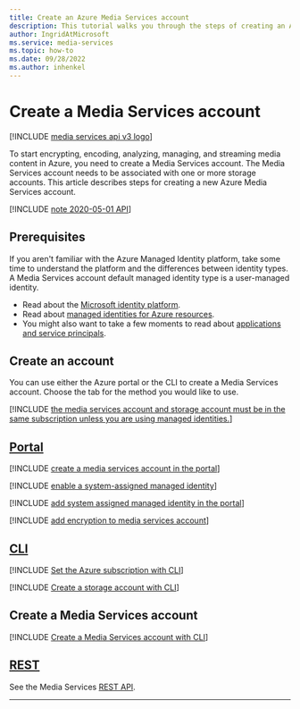 ```yaml
---
title: Create an Azure Media Services account
description: This tutorial walks you through the steps of creating an Azure Media Services account.
author: IngridAtMicrosoft
ms.service: media-services
ms.topic: how-to
ms.date: 09/28/2022
ms.author: inhenkel
---
```

# Create a Media Services account

[!INCLUDE [media services api v3 logo](./includes/v3-hr.md)]

To start encrypting, encoding, analyzing, managing, and streaming media content in Azure, you need to create a Media Services account. The Media Services account needs to be associated with one or more storage accounts. This article describes steps for creating a new Azure Media Services account.

[!INCLUDE [note 2020-05-01 API](./includes/note-2020-05-01-account-creation.md)]

## Prerequisites

If you aren't familiar with the Azure Managed Identity platform, take some time to understand the platform and the differences between identity types.  A Media Services account default managed identity type is a user-managed identity.

- Read about the [Microsoft identity platform](/azure/active-directory/develop/app-objects-and-service-principals).
- Read about [managed identities for Azure resources](/azure/active-directory/managed-identities-azure-resources/overview).
- You might also want to take a few moments to read about [applications and service principals](/azure/active-directory/develop/app-objects-and-service-principals).

## Create an account

You can use either the Azure portal or the CLI to create a Media Services account. Choose the tab for the method you would like to use.

<!-- NOTE: The following are in the includes folder and are reused in other How To articles. All task based content should be in the includes folder with the task- prefix prepended to the file name. -->

[!INCLUDE [the media services account and storage account must be in the same subscription unless you are using managed identities.](./includes/note-account-storage-same-subscription.md)]

## [Portal](#tab/portal/)

[!INCLUDE [create a media services account in the portal](./includes/task-create-media-services-account-portal.md)]

[!INCLUDE [enable a system-assigned managed identity](./includes/task-create-media-services-system-managed-identity.md)]

[!INCLUDE [add system assigned managed identity in the portal](./includes/task-storage-system-managed-identity-portal.md)]

[!INCLUDE [add encryption to media services account](./includes/task-security-encryption-managed-identity-portal.md)]

## [CLI](#tab/cli/)

<!-- Set the subscription -->

[!INCLUDE [Set the Azure subscription with CLI](./includes/task-set-azure-subscription-cli.md)]

<!-- Create a storage account -->

[!INCLUDE [Create a storage account with CLI](./includes/task-create-storage-account-cli.md)]

## Create a Media Services account

[!INCLUDE [Create a Media Services account with CLI](./includes/task-create-media-services-account-cli.md)]

## [REST](#tab/rest/)

See the Media Services [REST API](/rest/api/media/mediaservices/create-or-update).

---
